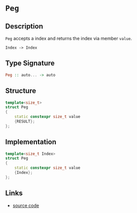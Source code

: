 <!-- Copyright 2024 Feng Mofan
SPDX-License-Identifier: Apache-2.0 -->

# `Peg`

## Description

`Peg` accepts a index and returns the index via member `value`.

<pre><code>Index -> Index</code></pre>

## Type Signature

```Haskell
Peg :: auto... -> auto
```

## Structure

```C++
template<size_t>
struct Peg
{
    static constexpr size_t value
    {RESULT};
};
```

## Implementation

```C++
template<size_t Index>
struct Peg
{
    static constexpr size_t value
    {Index};
};
```

## Links

- [source code](../../../conceptrodon/peg.hpp)
